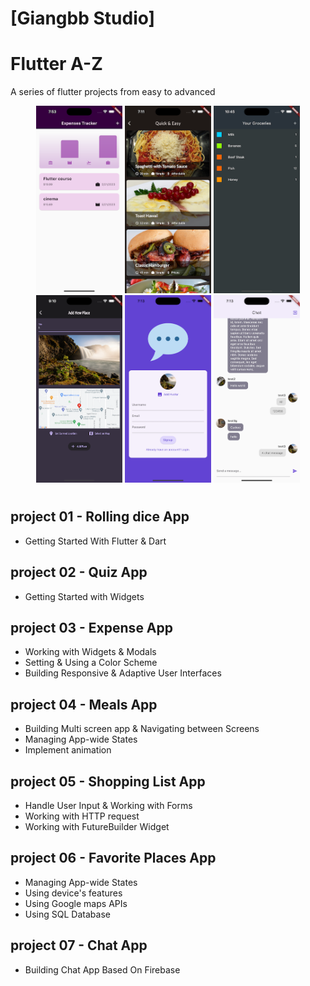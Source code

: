 # [Giangbb Studio]

# Flutter A-Z

A series of flutter projects from easy to advanced

<div class="image-container" align="center">
  <img src="readme/img3.png" alt="Image 3"  height="300">
  <img src="readme/img4.png" alt="Image 4"  height="300">
  <img src="readme/img5.png" alt="Image 5"  height="300">
  <img src="readme/img6.png" alt="Image 6"  height="300">
  <img src="readme/img7.png" alt="Image 7"  height="300">
  <img src="readme/img8.png" alt="Image 8"  height="300">
</div>

#

## project 01 - Rolling dice App

- Getting Started With Flutter & Dart

## project 02 - Quiz App

- Getting Started with Widgets

## project 03 - Expense App

- Working with Widgets & Modals
- Setting & Using a Color Scheme
- Building Responsive & Adaptive User Interfaces

## project 04 - Meals App

- Building Multi screen app & Navigating between Screens
- Managing App-wide States
- Implement animation

## project 05 - Shopping List App

- Handle User Input & Working with Forms
- Working with HTTP request
- Working with FutureBuilder Widget

## project 06 - Favorite Places App

- Managing App-wide States
- Using device's features
- Using Google maps APIs
- Using SQL Database

## project 07 - Chat App

- Building Chat App Based On Firebase
